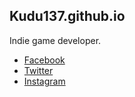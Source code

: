 ## Kudu137.github.io

Indie game developer.

- [Facebook](https://www.facebook.com/Kudu137)
- [Twitter](https://twitter.com/Kudu137)
- [Instagram](https://www.instagram.com/kudu137_sa/)
